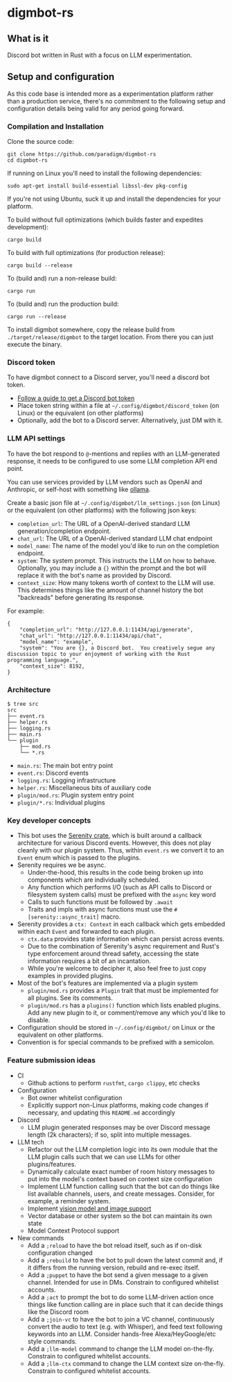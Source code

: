 # digmbot-rs

## What is it

Discord bot written in Rust with a focus on LLM experimentation.

## Setup and configuration

As this code base is intended more as a experimentation platform rather than a production service, there's no commitment to the following setup and configuration details being valid for any period going forward.

### Compilation and Installation

Clone the source code:

```
git clone https://github.com/paradigm/digmbot-rs
cd digmbot-rs
```

If running on Linux you'll need to install the following dependencies:

```
sudo apt-get install build-essential libssl-dev pkg-config
```

If you're not using Ubuntu, suck it up and install the dependencies for your platform.

To build without full optimizations (which builds faster and expedites development):

```
cargo build
```

To build with full optimizations (for production release):

```
cargo build --release
```

To (build and) run a non-release build:

```
cargo run
```

To (build and) run the production build:

```
cargo run --release
```

To install digmbot somewhere, copy the release build from `./target/release/digmbot` to the target location. From there you can just execute the binary.

### Discord token

To have digmbot connect to a Discord server, you'll need a discord bot token.

- [Follow a guide to get a Discord bot token](https://www.writebots.com/discord-bot-token/)
- Place token string within a file at `~/.config/digmbot/discord_token` (on Linux) or the equivalent (on other platforms)
- Optionally, add the bot to a Discord server. Alternatively, just DM with it.

### LLM API settings

To have the bot respond to `@`-mentions and replies with an LLM-generated response, it needs to be configured to use some LLM completion API end point.

You can use services provided by LLM vendors such as OpenAI and Anthropic, or self-host with something like [ollama](https://ollama.com/).

Create a basic json file at `~/.config/digmbot/llm_settings.json` (on Linux) or the equivalent (on other platforms) with the following json keys:

- `completion_url`: The URL of a OpenAI-derived standard LLM generation/completion endpoint.
- `chat_url`: The URL of a OpenAI-derived standard LLM chat endpoint
- `model_name`: The name of the model you'd like to run on the completion endpoint.
- `system`: The system prompt. This instructs the LLM on how to behave. Optionally, you may include a `{}` within the prompt and the bot will replace it with the bot's name as provided by Discord.
- `context_size`: How many tokens worth of context to the LLM will use. This determines things like the amount of channel history the bot "backreads" before generating its response.

For example:

```
{
	"completion_url": "http://127.0.0.1:11434/api/generate",
	"chat_url": "http://127.0.0.1:11434/api/chat",
	"model_name": "example",
	"system": "You are {}, a Discord bot.  You creatively segue any discussion topic to your enjoyment of working with the Rust programming language.",
	"context_size": 8192,
}
```

### Architecture

```
$ tree src
src
├── event.rs
├── helper.rs
├── logging.rs
├── main.rs
└── plugin
    ├── mod.rs
    └── *.rs
```

- `main.rs`: The main bot entry point
- `event.rs`: Discord events
- `logging.rs`: Logging infrastructure
- `helper.rs`: Miscellaneous bits of auxiliary code
- `plugin/mod.rs`: Plugin system entry point
- `plugin/*.rs`: Individual plugins

### Key developer concepts

- This bot uses the [Serenity crate](https://crates.io/crates/serenity), which is built around a callback architecture for various Discord events. However, this does not play cleanly with our plugin system. Thus, within `event.rs` we convert it to an `Event` enum which is passed to the plugins.
- Serenity requires we be async.
  - Under-the-hood, this results in the code being broken up into components which are individually scheduled.
  - Any function which performs I/O (such as API calls to Discord or filesystem system calls) must be prefixed with the `async` key word
  - Calls to such functions must be followed by `.await`
  - Traits and impls with async functions must use the `#[serenity::async_trait]` macro.
- Serenity provides a `ctx: Context` in each callback which gets embedded within each `Event` and forwarded to each plugin.
  - `ctx.data` provides state information which can persist across events.
  - Due to the combination of Serenity's async requirement and Rust's type enforcement around thread safety, accessing the state information requires a bit of an incantation.
  - While you're welcome to decipher it, also feel free to just copy examples in provided plugins.
- Most of the bot's features are implemented via a plugin system
  - `plugin/mod.rs` provides a `Plugin` trait that must be implemented for all plugins. See its comments.
  - `plugin/mod.rs` has a `plugins()` function which lists enabled plugins. Add any new plugin to it, or comment/remove any which you'd like to disable.
- Configuration should be stored in `~/.config/digmbot/` on Linux or the equivalent on other platforms.
- Convention is for special commands to be prefixed with a semicolon.

### Feature submission ideas

- CI
  - Github actions to perform `rustfmt`, `cargo clippy`, etc checks
- Configuration
  - Bot owner whitelist configuration
  - Explicitly support non-Linux platforms, making code changes if necessary, and updating this `README.md` accordingly
- Discord
  - LLM plugin generated responses may be over Discord message length (2k characters); if so, split into multiple messages.
- LLM tech
  - Refactor out the LLM completion logic into its own module that the LLM plugin calls such that we can use LLMs for other plugins/features.
  - Dynamically calculate exact number of room history messages to put into the model's context based on context size configuration
  - Implement LLM function calling such that the bot can do things like list available channels, users, and create messages. Consider, for example, a reminder system.
  - Implement [vision model and image support](https://ollama.com/blog/vision-models)
  - Vector database or other system so the bot can maintain its own state
  - Model Context Protocol support
- New commands
  - Add a `;reload` to have the bot reload itself, such as if on-disk configuration changed
  - Add a `;rebuild` to have the bot to pull down the latest commit and, if it differs from the running version, rebuild and re-exec itself.
  - Add a `;puppet` to have the bot send a given message to a given channel. Intended for use in DMs. Constrain to configured whitelist accounts.
  - Add a `;act` to prompt the bot to do some LLM-driven action once things like function calling are in place such that it can decide things like the Discord room
  - Add a `;join-vc` to have the bot to join a VC channel, continuously convert the audio to text (e.g. with Whisper), and feed text following keywords into an LLM. Consider hands-free Alexa/HeyGoogle/etc style commands.
  - Add a `;llm-model` command to change the LLM model on-the-fly. Constrain to configured whitelist accounts.
  - Add a `;llm-ctx` command to change the LLM context size on-the-fly. Constrain to configured whitelist accounts.
